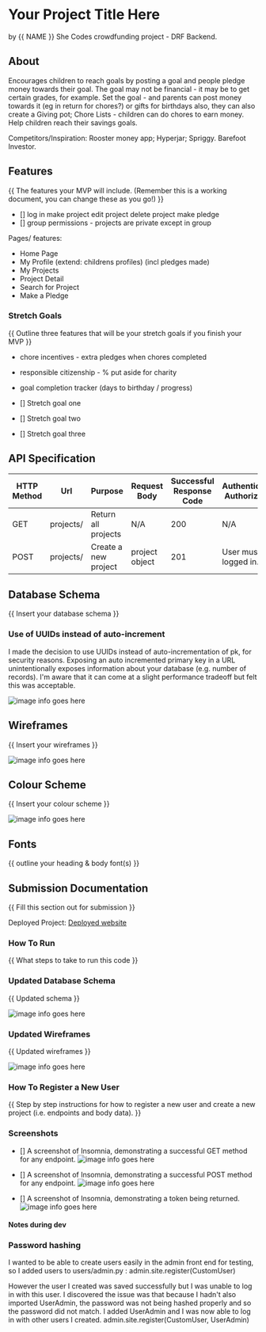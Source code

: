 # Your Project Title Here
by {{ NAME }}
She Codes crowdfunding project - DRF Backend.

## About
Encourages children to reach goals by posting a goal and people pledge money towards their goal. The goal may not be financial - it may be to get certain grades, for example. 
Set the goal - and parents can post money towards it (eg in return for chores?) or gifts for birthdays also, they can also create a Giving pot; 
Chore Lists - children can do chores to earn money.
Help children reach their savings goals. 

Competitors/Inspiration: Rooster money app; Hyperjar; Spriggy. Barefoot Investor. 

## Features
{{ The features your MVP will include. (Remember this is a working document, you can change these as you go!) }}
* [] log in 
make project
edit project
delete project
make pledge
* [] group permissions - projects are private except in group

Pages/ features:
- Home Page 
- My Profile (extend: childrens profiles) (incl pledges made)
- My Projects
- Project Detail
- Search for Project
- Make a Pledge

### Stretch Goals
{{ Outline three features that will be your stretch goals if you finish your MVP }}
* chore incentives - extra pledges when chores completed
* responsible citizenship - % put aside for charity 
* goal completion tracker (days to birthday / progress)

* [] Stretch goal one
* [] Stretch goal two
* [] Stretch goal three

## API Specification

| HTTP Method | Url | Purpose | Request Body | Successful Response Code | Authentication <br /> Authorization
| --- | ------- | ------ | ---- | -----| ----|
| GET | projects/ | Return all projects | N/A | 200 | N/A |
| POST | projects/ | Create a new project | project object | 201 | User must be logged in. |

## Database Schema
{{ Insert your database schema }}
### Use of UUIDs instead of auto-increment
I made the decision to use UUIDs instead of auto-incrementation of pk, for security reasons. Exposing an auto incremented primary key in a URL unintentionally exposes information about your database (e.g. number of records). I'm aware that it can come at a slight performance tradeoff but felt this was acceptable. 

![image info goes here](./docs/image.png)

## Wireframes
{{ Insert your wireframes }}

![image info goes here](./docs/image.png)

## Colour Scheme
{{ Insert your colour scheme }}

![image info goes here](./docs/image.png)

## Fonts
{{ outline your heading & body font(s) }}

## Submission Documentation
{{ Fill this section out for submission }}

Deployed Project: [Deployed website](http://linkhere.com/)

### How To Run
{{ What steps to take to run this code }}

### Updated Database Schema
{{ Updated schema }}

![image info goes here](./docs/image.png)

### Updated Wireframes
{{  Updated wireframes }}

![image info goes here](./docs/image.png)

### How To Register a New User
{{ Step by step instructions for how to register a new user and create a new project (i.e. endpoints and body data). }}

### Screenshots
* [] A screenshot of Insomnia, demonstrating a successful GET method for any endpoint.
![image info goes here](./docs/image.png)

* [] A screenshot of Insomnia, demonstrating a successful POST method for any endpoint.
![image info goes here](./docs/image.png)

* [] A screenshot of Insomnia, demonstrating a token being returned.
![image info goes here](./docs/image.png)


#### Notes during dev 

### Password hashing
I wanted to be able to create users easily in the admin front end for testing, so I added users to users/admin.py :
admin.site.register(CustomUser)

However the user I created was saved successfully but I was unable to log in with this user. I discovered the issue was that because I hadn't also imported UserAdmin, the password was not being hashed properly and so the password did not match. I added UserAdmin and I was now able to log in with other users I created.
admin.site.register(CustomUser, UserAdmin)